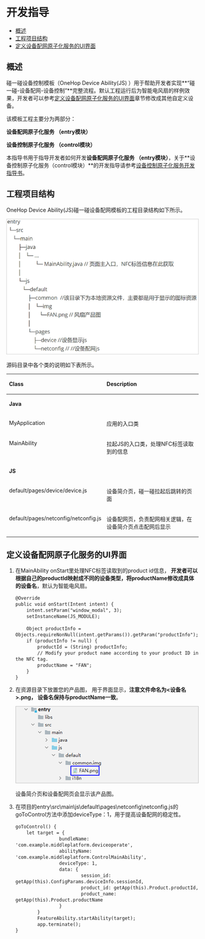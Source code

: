 # 开发指导<a name="ZH-CN_TOPIC_0000001158765979"></a>

-   [概述](#section117101122133917)
-   [工程项目结构](#section163058534218)
-   [定义设备配网原子化服务的UI界面](#section129531555424)

## 概述<a name="section117101122133917"></a>

碰一碰设备控制模板（OneHop Device Ability\(JS\) ）用于帮助开发者实现**“碰一碰-设备配网-设备控制”**完整流程。默认工程运行后为智能电风扇的样例效果，开发者可以参考[定义设备配网原子化服务的UI界面](#section129531555424)章节修改成其他自定义设备。

该模板工程主要分为两部分：

**设备配网原子化服务 （entry模块）**

**设备控制原子化服务 （control模块）**

本指导书用于指导开发者如何开发**设备配网原子化服务 （entry模块）**，关于**设备控制原子化服务（control模块）**的开发指导请参考[设备控制原子化服务开发指导书](guide-atomic-service-device-ctrl-overview.md)。

## 工程项目结构<a name="section163058534218"></a>

OneHop Device Ability\(JS\)碰一碰设备配网模板的工程目录结构如下所示。

![](figures/project-structure.png)

源码目录中各个类的说明如下表所示。

<a name="table21156122315"></a>
<table><thead align="left"><tr id="row81671115238"><th class="cellrowborder" valign="top" width="22.36%" id="mcps1.1.3.1.1"><p id="p181670112231"><a name="p181670112231"></a><a name="p181670112231"></a>Class</p>
</th>
<th class="cellrowborder" valign="top" width="77.64%" id="mcps1.1.3.1.2"><p id="p18167111122313"><a name="p18167111122313"></a><a name="p18167111122313"></a>Description</p>
</th>
</tr>
</thead>
<tbody><tr id="row141674115231"><td class="cellrowborder" colspan="2" valign="top" headers="mcps1.1.3.1.1 mcps1.1.3.1.2 "><p id="p11679172319"><a name="p11679172319"></a><a name="p11679172319"></a><strong id="b1716713114234"><a name="b1716713114234"></a><a name="b1716713114234"></a>Java</strong></p>
</td>
</tr>
<tr id="row1516781132314"><td class="cellrowborder" valign="top" width="22.36%" headers="mcps1.1.3.1.1 "><p id="p116751132311"><a name="p116751132311"></a><a name="p116751132311"></a>MyApplication</p>
</td>
<td class="cellrowborder" valign="top" width="77.64%" headers="mcps1.1.3.1.2 "><p id="p2016719117238"><a name="p2016719117238"></a><a name="p2016719117238"></a>应用的入口类</p>
</td>
</tr>
<tr id="row101670192310"><td class="cellrowborder" valign="top" width="22.36%" headers="mcps1.1.3.1.1 "><p id="p4167121172314"><a name="p4167121172314"></a><a name="p4167121172314"></a>MainAbility</p>
</td>
<td class="cellrowborder" valign="top" width="77.64%" headers="mcps1.1.3.1.2 "><p id="p016718116235"><a name="p016718116235"></a><a name="p016718116235"></a>拉起JS的入口类，处理NFC标签读取到的信息</p>
</td>
</tr>
<tr id="row71685114234"><td class="cellrowborder" colspan="2" valign="top" headers="mcps1.1.3.1.1 mcps1.1.3.1.2 "><p id="p21681513237"><a name="p21681513237"></a><a name="p21681513237"></a><strong id="b21688112316"><a name="b21688112316"></a><a name="b21688112316"></a>JS</strong></p>
</td>
</tr>
<tr id="row5168101192316"><td class="cellrowborder" valign="top" width="22.36%" headers="mcps1.1.3.1.1 "><p id="p10168117236"><a name="p10168117236"></a><a name="p10168117236"></a>default/pages/device/device.js</p>
</td>
<td class="cellrowborder" valign="top" width="77.64%" headers="mcps1.1.3.1.2 "><p id="p181681518237"><a name="p181681518237"></a><a name="p181681518237"></a>设备简介页，碰一碰拉起后跳转的页面</p>
</td>
</tr>
<tr id="row1016814111235"><td class="cellrowborder" valign="top" width="22.36%" headers="mcps1.1.3.1.1 "><p id="p1816814112316"><a name="p1816814112316"></a><a name="p1816814112316"></a>default/pages/netconfig/netconfig.js</p>
</td>
<td class="cellrowborder" valign="top" width="77.64%" headers="mcps1.1.3.1.2 "><p id="p111681119236"><a name="p111681119236"></a><a name="p111681119236"></a>设备配网页，负责配网相关逻辑，在设备简介页点击配网后显示</p>
</td>
</tr>
</tbody>
</table>

## 定义设备配网原子化服务的UI界面<a name="section129531555424"></a>

1.  在MainAbility onStart里处理NFC标签读取到的product id信息，  **开发者可以根据自己的productId映射成不同的设备类型，将productName修改成具体的设备名**，默认为智能电风扇。

    ```
    @Override
    public void onStart(Intent intent) {
    	intent.setParam("window_modal", 3);
    	setInstanceName(JS_MODULE);
    
    	Object productInfo = Objects.requireNonNull(intent.getParams()).getParam("productInfo");
    	if (productInfo != null) {
    		productId = (String) productInfo;
    		// Modify your product name according to your product ID in the NFC tag.
    		productName = "FAN";
    	}
    }
    ```

2.  在资源目录下放置您的产品图， 用于界面显示，**注意文件命名为<设备名\>.png， 设备名保持与productName一致**。

    ![](figures/place-product-diagram.png)

    设备简介页和设备配网页会显示该产品图。

3.  在项目的entry\\src\\main\\js\\default\\pages\\netconfig\\netconfig.js的goToControl方法中添加deviceType：1，用于提高设备配网的稳定性。

    ```
    goToControl() {
    	let target = {
                    bundleName: 'com.example.middleplatform.deviceoperate',
                    abilityName: 'com.example.middleplatform.ControlMainAbility',
                    deviceType: 1,
                    data: {
                            session_id: getApp(this).ConfigParams.deviceInfo.sessionId,
                            product_id: getApp(this).Product.productId,
                            product_name: getApp(this).Product.productName
                    }
            }
            FeatureAbility.startAbility(target);
            app.terminate();
    }
    ```


